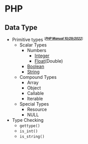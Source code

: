 # PHP
## Data Type
- Primitive types <small><sup>[***[PHP Manual 10/29/2022](https://www.php.net/manual/en/language.types.intro.php)***]<sup></small>
    - Scalar Types
        - Numbers
            - [Integer](datatype-integer.php)
            - [Float](datatype-float.php)(Double)
        - [Boolean](datatype-boolean.php)
        - [String](datatype-string.php)
    - Compound Types
        - Array
        - Object
        - Callable
        - Iterable
    - Special Types
        - Resource
        - NULL
- Type Checking
    - `gettype()`
    - `is_int()`
    - `is_string()`
